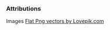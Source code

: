 


### Attributions

Images
<a href="https://lovepik.com/images/png-flat.html">Flat Png vectors by Lovepik.com</a>